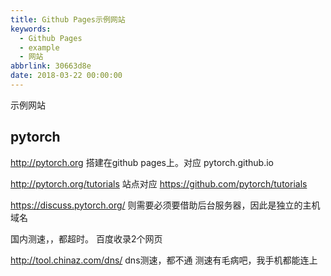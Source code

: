 ```yaml
---
title: Github Pages示例网站
keywords:
  - Github Pages
  - example
  - 网站
abbrlink: 30663d8e
date: 2018-03-22 00:00:00
---
```


示例网站

## pytorch

http://pytorch.org 搭建在github pages上。对应 pytorch.github.io

http://pytorch.org/tutorials 站点对应 https://github.com/pytorch/tutorials

https://discuss.pytorch.org/ 则需要必须要借助后台服务器，因此是独立的主机域名


国内测速，，都超时。
百度收录2个网页

http://tool.chinaz.com/dns/ dns测速，都不通  测速有毛病吧，我手机都能连上
